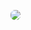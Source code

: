 <a href="https://fr.wikipedia.org/wiki/JavaScript"><img style="border-radius: 0.5em" src="https://img.shields.io/badge/JavaScript-F7DF1E?style=for-the-badge&logo=javascript&logoColor=black"></a>
